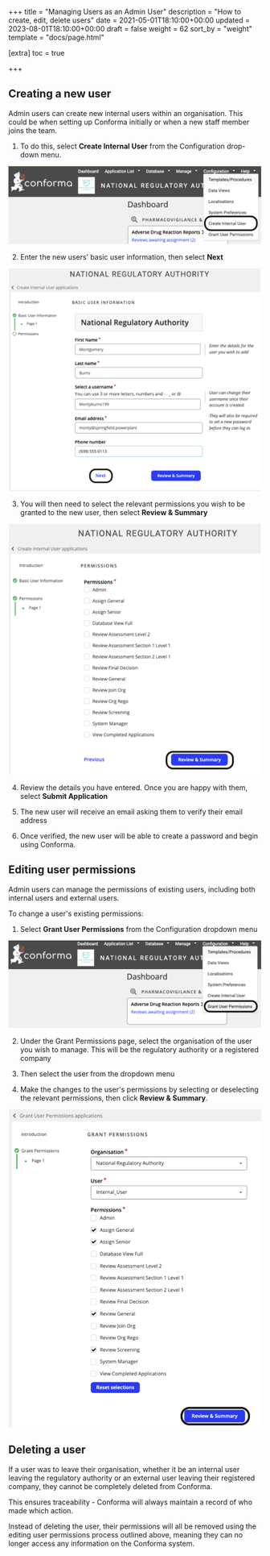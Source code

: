 +++
title = "Managing Users as an Admin User"
description = "How to create, edit, delete users"
date = 2021-05-01T18:10:00+00:00
updated = 2023-08-01T18:10:00+00:00
draft = false
weight = 62
sort_by = "weight"
template = "docs/page.html"

[extra]
toc = true

+++

## Creating a new user

Admin users can create new internal users within an organisation. This could be when setting up Conforma initially or when a new staff member joins the team.

1. To do this, select <b>Create Internal User</b> from the Configuration drop-down menu.

![create internal user](/docs/about/demo/Createintuser.png)

2. Enter the new users’ basic user information, then select <b>Next</b>

![new internal user](/docs/about/demo/newintuser.png)

3. You will then need to select the relevant permissions you wish to be granted to the new user, then select <b>Review & Summary</b>

![permissions](/docs/about/demo/permissions.png)

4. Review the details you have entered. Once you are happy with them, select <b>Submit Application</b>

5. The new user will receive an email asking them to verify their email address

6. Once verified, the new user will be able to create a password and begin using Conforma.

## Editing user permissions

Admin users can manage the permissions of existing users, including both internal users and external users.

To change a user's existing permissions:

1. Select <b>Grant User Permissions</b> from the Configuration dropdown menu

![edit permissions](/docs/about/demo/editpermissions.png)

2. Under the Grant Permissions page, select the organisation of the user you wish to manage. This will be the regulatory authority or a registered company

3. Then select the user from the dropdown menu

4. Make the changes to the user's permissions by selecting or deselecting the relevant permissions, then click <b>Review & Summary</b>.

![grant permissions](/docs/about/demo/permissions2.png)

## Deleting a user

If a user was to leave their organisation, whether it be an internal user leaving the regulatory authority or an external user leaving their registered company, they cannot be completely deleted from Conforma.

This ensures traceability - Conforma will always maintain a record of who made which action. 

Instead of deleting the user, their permissions will all be removed using the editing user permissions process outlined above, meaning they can no longer access any information on the Conforma system. 
